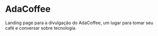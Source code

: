 # AdaCoffee
 Landing page para a divulgação do AdaCoffee, um lugar para tomar seu café e conversar sobre tecnologia.
